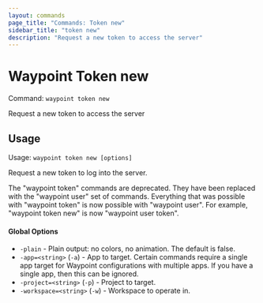 ```yaml
---
layout: commands
page_title: "Commands: Token new"
sidebar_title: "token new"
description: "Request a new token to access the server"
---
```


# Waypoint Token new

Command: `waypoint token new`

Request a new token to access the server


## Usage

Usage: `waypoint token new [options]`


  Request a new token to log into the server.

The "waypoint token" commands are deprecated. They have been replaced with
the "waypoint user" set of commands. Everything that was possible with
"waypoint token" is now possible with "waypoint user". For example,
"waypoint token new" is now "waypoint user token".

#### Global Options

- `-plain` - Plain output: no colors, no animation. The default is false.
- `-app=<string>` (`-a`) - App to target. Certain commands require a single app target for Waypoint configurations with multiple apps. If you have a single app, then this can be ignored.
- `-project=<string>` (`-p`) - Project to target.
- `-workspace=<string>` (`-w`) - Workspace to operate in.

